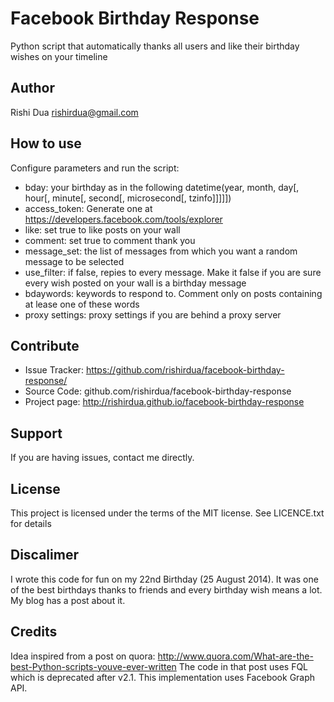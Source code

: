 
Facebook Birthday Response
=========================
Python script that automatically thanks all users and like their birthday wishes on your timeline


Author
------
Rishi Dua <rishirdua@gmail.com>


How to use
------------
Configure parameters and run the script:
- bday: your birthday as in the following datetime(year, month, day[, hour[, minute[, second[, microsecond[, tzinfo]]]]])
- access_token: Generate one at https://developers.facebook.com/tools/explorer
- like: set true to like posts on your wall
- comment: set true to comment thank you
- message_set: the list of messages from which you want a random message to be selected
- use_filter: if false, repies to every message. Make it false if you are sure every wish posted on your wall is a birthday message
- bdaywords: keywords to respond to. Comment only on posts containing at lease one of these words
- proxy settings: proxy settings if you are behind a proxy server


Contribute
----------
- Issue Tracker: https://github.com/rishirdua/facebook-birthday-response/
- Source Code: github.com/rishirdua/facebook-birthday-response
- Project page: http://rishirdua.github.io/facebook-birthday-response


Support
-------
If you are having issues, contact me directly.

License
-------
This project is licensed under the terms of the MIT license. See LICENCE.txt for details


Discalimer
----------
I wrote this code for fun on my 22nd Birthday (25 August 2014). It was one of the best birthdays thanks to friends and every birthday wish means a lot. My blog has a post about it.

Credits
-------
Idea inspired from a post on quora: http://www.quora.com/What-are-the-best-Python-scripts-youve-ever-written
The code in that post uses FQL which is deprecated after v2.1. This implementation uses Facebook Graph API.
